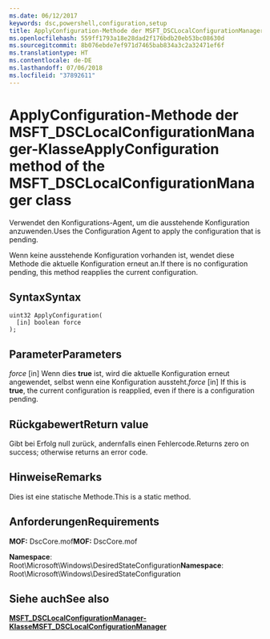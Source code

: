 ```yaml
---
ms.date: 06/12/2017
keywords: dsc,powershell,configuration,setup
title: ApplyConfiguration-Methode der MSFT_DSCLocalConfigurationManager-Klasse
ms.openlocfilehash: 559ff1793a18e28dad2f176bdb20eb53bc08630d
ms.sourcegitcommit: 8b076ebde7ef971d7465bab834a3c2a32471ef6f
ms.translationtype: HT
ms.contentlocale: de-DE
ms.lasthandoff: 07/06/2018
ms.locfileid: "37892611"
---
```

# <a name="applyconfiguration-method-of-the-msftdsclocalconfigurationmanager-class"></a><span data-ttu-id="363bc-103">ApplyConfiguration-Methode der MSFT_DSCLocalConfigurationManager-Klasse</span><span class="sxs-lookup"><span data-stu-id="363bc-103">ApplyConfiguration method of the MSFT_DSCLocalConfigurationManager class</span></span>

<span data-ttu-id="363bc-104">Verwendet den Konfigurations-Agent, um die ausstehende Konfiguration anzuwenden.</span><span class="sxs-lookup"><span data-stu-id="363bc-104">Uses the Configuration Agent to apply the configuration that is pending.</span></span>

<span data-ttu-id="363bc-105">Wenn keine ausstehende Konfiguration vorhanden ist, wendet diese Methode die aktuelle Konfiguration erneut an.</span><span class="sxs-lookup"><span data-stu-id="363bc-105">If there is no configuration pending, this method reapplies the current configuration.</span></span>

## <a name="syntax"></a><span data-ttu-id="363bc-106">Syntax</span><span class="sxs-lookup"><span data-stu-id="363bc-106">Syntax</span></span>

```mof
uint32 ApplyConfiguration(
  [in] boolean force
);
```

## <a name="parameters"></a><span data-ttu-id="363bc-107">Parameter</span><span class="sxs-lookup"><span data-stu-id="363bc-107">Parameters</span></span>

<span data-ttu-id="363bc-108">*force* \[in\] Wenn dies **true** ist, wird die aktuelle Konfiguration erneut angewendet, selbst wenn eine Konfiguration aussteht.</span><span class="sxs-lookup"><span data-stu-id="363bc-108">*force* \[in\] If this is **true**, the current configuration is reapplied, even if there is a configuration pending.</span></span>

## <a name="return-value"></a><span data-ttu-id="363bc-109">Rückgabewert</span><span class="sxs-lookup"><span data-stu-id="363bc-109">Return value</span></span>

<span data-ttu-id="363bc-110">Gibt bei Erfolg null zurück, andernfalls einen Fehlercode.</span><span class="sxs-lookup"><span data-stu-id="363bc-110">Returns zero on success; otherwise returns an error code.</span></span>

## <a name="remarks"></a><span data-ttu-id="363bc-111">Hinweise</span><span class="sxs-lookup"><span data-stu-id="363bc-111">Remarks</span></span>

<span data-ttu-id="363bc-112">Dies ist eine statische Methode.</span><span class="sxs-lookup"><span data-stu-id="363bc-112">This is a static method.</span></span>

## <a name="requirements"></a><span data-ttu-id="363bc-113">Anforderungen</span><span class="sxs-lookup"><span data-stu-id="363bc-113">Requirements</span></span>

<span data-ttu-id="363bc-114">**MOF:** DscCore.mof</span><span class="sxs-lookup"><span data-stu-id="363bc-114">**MOF:** DscCore.mof</span></span>

<span data-ttu-id="363bc-115">**Namespace**: Root\Microsoft\Windows\DesiredStateConfiguration</span><span class="sxs-lookup"><span data-stu-id="363bc-115">**Namespace**: Root\Microsoft\Windows\DesiredStateConfiguration</span></span>

## <a name="see-also"></a><span data-ttu-id="363bc-116">Siehe auch</span><span class="sxs-lookup"><span data-stu-id="363bc-116">See also</span></span>

[<span data-ttu-id="363bc-117">**MSFT_DSCLocalConfigurationManager-Klasse**</span><span class="sxs-lookup"><span data-stu-id="363bc-117">**MSFT_DSCLocalConfigurationManager**</span></span>](msft-dsclocalconfigurationmanager.md)